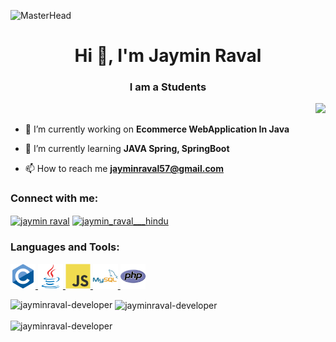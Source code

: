 ![MasterHead](https://user-images.githubusercontent.com/74038190/221352995-5ac18bdf-1a19-4f99-bbb6-77559b220470.gif)
<h1 align="center">Hi 👋, I'm Jaymin Raval</h1>
<h3 align="center">I am a Students</h3>


<p align="right"> <img src="https://encrypted-tbn0.gstatic.com/images?q=tbn:ANd9GcRmcaSlrnzQGovekQBYHYg0ZB5Ajy1xZaecLA&s" /> </p>

- 🔭 I’m currently working on **Ecommerce WebApplication In Java**

- 🌱 I’m currently learning **JAVA Spring, SpringBoot**

- 📫 How to reach me **jayminraval57@gmail.com**

<h3 align="left">Connect with me:</h3>
<p align="left">
<a href="https://www.linkedin.com/in/jaymin-raval-235036238/" target="blank"><img align="center" src="https://raw.githubusercontent.com/rahuldkjain/github-profile-readme-generator/master/src/images/icons/Social/linked-in-alt.svg" alt="jaymin raval" height="30" width="40" /></a>
<a href="https://www.instagram.com/jaymin_raval___hindu?igsh=MW5sMGZqOTAyeTNpdQ==" target="blank"><img align="center" src="https://raw.githubusercontent.com/rahuldkjain/github-profile-readme-generator/master/src/images/icons/Social/instagram.svg" alt="jaymin_raval___hindu" height="30" width="40" /></a>
</p>

<h3 align="left">Languages and Tools:</h3>
<p align="left">
<a href="https://www.cprogramming.com/" target="_blank" rel="noreferrer"> <img src="https://raw.githubusercontent.com/devicons/devicon/master/icons/c/c-original.svg" alt="c" width="40" height="40"/> </a>
<a href="https://www.java.com" target="_blank" rel="noreferrer"> <img src="https://raw.githubusercontent.com/devicons/devicon/master/icons/java/java-original.svg" alt="java" width="40" height="40"/> </a> 
<a href="https://developer.mozilla.org/en-US/docs/Web/JavaScript" target="_blank" rel="noreferrer"> <img src="https://raw.githubusercontent.com/devicons/devicon/master/icons/javascript/javascript-original.svg" alt="javascript" width="40" height="40"/> </a> 
<!-- <a href="https://www.mongodb.com/" target="_blank" rel="noreferrer"> <img src="https://raw.githubusercontent.com/devicons/devicon/master/icons/mongodb/mongodb-original-wordmark.svg" alt="mongodb" width="40" height="40"/> </a>  -->
<a href="https://www.mysql.com/" target="_blank" rel="noreferrer"> <img src="https://raw.githubusercontent.com/devicons/devicon/master/icons/mysql/mysql-original-wordmark.svg" alt="mysql" width="40" height="40"/> </a>
<a href="https://www.php.net" target="_blank" rel="noreferrer"> <img src="https://raw.githubusercontent.com/devicons/devicon/master/icons/php/php-original.svg" alt="php" width="40" height="40"/> </a> 
<!--  <a href="https://www.python.org" target="_blank" rel="noreferrer"> <img src="https://raw.githubusercontent.com/devicons/devicon/master/icons/python/python-original.svg" alt="python" width="40" height="40"/> </a> <a href="https://spring.io/" target="_blank" rel="noreferrer"> <img src="https://www.vectorlogo.zone/logos/springio/springio-icon.svg" alt="spring" width="40" height="40"/> </a> </p> -->

<p><img align="left" src="https://github-readme-stats.vercel.app/api/top-langs?username=jayminraval-developer&show_icons=true&locale=en&layout=compact" alt="jayminraval-developer" /></p>

<p>&nbsp;<img align="center" src="https://github-readme-stats.vercel.app/api?username=jayminraval-developer&show_icons=true&locale=en" alt="jayminraval-developer" /></p>

<p><img align="center" src="https://github-readme-streak-stats.herokuapp.com/?user=jayminraval-developer&" alt="jayminraval-developer" /></p>
